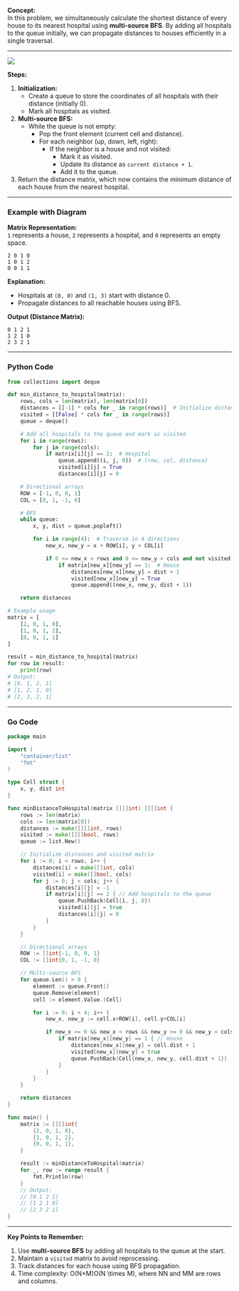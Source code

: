 **Concept:**  
In this problem, we simultaneously calculate the shortest distance of every house to its nearest hospital using **multi-source BFS**. By adding all hospitals to the queue initially, we can propagate distances to houses efficiently in a single traversal.

---
**![](https://lh7-rt.googleusercontent.com/docsz/AD_4nXeamDNf4pijQ4bYbI2zMKymIDbkAYaaeIvzAKJxe_kMIwqcttTr9HUKZkoPBjEAC9brPxPYopjgwbCstIbYGm80ePkaeWagnfIQz2LQ6ZTSv_HGctOzyre8Ia8KuJpsVANT11mwPi-zU2_t8hd-KZIQeKBz?key=5htWp-2xX_egQvU14bcQKA)**

**Steps:**

1. **Initialization:**
    - Create a queue to store the coordinates of all hospitals with their distance (initially 0).
    - Mark all hospitals as visited.
2. **Multi-source BFS:**
    - While the queue is not empty:
        - Pop the front element (current cell and distance).
        - For each neighbor (up, down, left, right):
            - If the neighbor is a house and not visited:
                - Mark it as visited.
                - Update its distance as `current distance + 1`.
                - Add it to the queue.
3. Return the distance matrix, which now contains the minimum distance of each house from the nearest hospital.

---

### Example with Diagram

**Matrix Representation:**  
`1` represents a house, `2` represents a hospital, and `0` represents an empty space.

```
2 0 1 0
1 0 1 2
0 0 1 1
```

**Explanation:**

- Hospitals at `(0, 0)` and `(1, 3)` start with distance 0.
- Propagate distances to all reachable houses using BFS.

**Output (Distance Matrix):**

```
0 1 2 1
1 2 1 0
2 3 2 1
```

---

### Python Code

```python
from collections import deque

def min_distance_to_hospital(matrix):
    rows, cols = len(matrix), len(matrix[0])
    distances = [[-1] * cols for _ in range(rows)]  # Initialize distances as -1
    visited = [[False] * cols for _ in range(rows)]
    queue = deque()

    # Add all hospitals to the queue and mark as visited
    for i in range(rows):
        for j in range(cols):
            if matrix[i][j] == 2:  # Hospital
                queue.append((i, j, 0))  # (row, col, distance)
                visited[i][j] = True
                distances[i][j] = 0

    # Directional arrays
    ROW = [-1, 0, 0, 1]
    COL = [0, 1, -1, 0]

    # BFS
    while queue:
        x, y, dist = queue.popleft()

        for i in range(4):  # Traverse in 4 directions
            new_x, new_y = x + ROW[i], y + COL[i]

            if 0 <= new_x < rows and 0 <= new_y < cols and not visited[new_x][new_y]:
                if matrix[new_x][new_y] == 1:  # House
                    distances[new_x][new_y] = dist + 1
                    visited[new_x][new_y] = True
                    queue.append((new_x, new_y, dist + 1))

    return distances

# Example usage
matrix = [
    [2, 0, 1, 0],
    [1, 0, 1, 2],
    [0, 0, 1, 1]
]

result = min_distance_to_hospital(matrix)
for row in result:
    print(row)
# Output:
# [0, 1, 2, 1]
# [1, 2, 1, 0]
# [2, 3, 2, 1]
```

---

### Go Code

```go
package main

import (
	"container/list"
	"fmt"
)

type Cell struct {
	x, y, dist int
}

func minDistanceToHospital(matrix [][]int) [][]int {
	rows := len(matrix)
	cols := len(matrix[0])
	distances := make([][]int, rows)
	visited := make([][]bool, rows)
	queue := list.New()

	// Initialize distances and visited matrix
	for i := 0; i < rows; i++ {
		distances[i] = make([]int, cols)
		visited[i] = make([]bool, cols)
		for j := 0; j < cols; j++ {
			distances[i][j] = -1
			if matrix[i][j] == 2 { // Add hospitals to the queue
				queue.PushBack(Cell{i, j, 0})
				visited[i][j] = true
				distances[i][j] = 0
			}
		}
	}

	// Directional arrays
	ROW := []int{-1, 0, 0, 1}
	COL := []int{0, 1, -1, 0}

	// Multi-source BFS
	for queue.Len() > 0 {
		element := queue.Front()
		queue.Remove(element)
		cell := element.Value.(Cell)

		for i := 0; i < 4; i++ {
			new_x, new_y := cell.x+ROW[i], cell.y+COL[i]

			if new_x >= 0 && new_x < rows && new_y >= 0 && new_y < cols && !visited[new_x][new_y] {
				if matrix[new_x][new_y] == 1 { // House
					distances[new_x][new_y] = cell.dist + 1
					visited[new_x][new_y] = true
					queue.PushBack(Cell{new_x, new_y, cell.dist + 1})
				}
			}
		}
	}

	return distances
}

func main() {
	matrix := [][]int{
		{2, 0, 1, 0},
		{1, 0, 1, 2},
		{0, 0, 1, 1},
	}

	result := minDistanceToHospital(matrix)
	for _, row := range result {
		fmt.Println(row)
	}
	// Output:
	// [0 1 2 1]
	// [1 2 1 0]
	// [2 3 2 1]
}
```

---

**Key Points to Remember:**

1. Use **multi-source BFS** by adding all hospitals to the queue at the start.
2. Maintain a `visited` matrix to avoid reprocessing.
3. Track distances for each house using BFS propagation.
4. Time complexity: O(N×M)O(N \times M), where NN and MM are rows and columns.